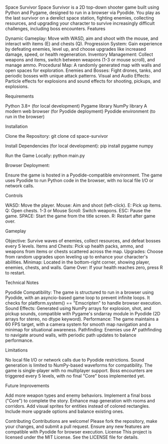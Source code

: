 Space Survivor
Space Survivor is a 2D top-down shooter game built using Python and Pygame, designed to run in a browser via Pyodide. You play as the last survivor on a derelict space station, fighting enemies, collecting resources, and upgrading your character to survive increasingly difficult challenges, including boss encounters.
Features

Dynamic Gameplay: Move with WASD, aim and shoot with the mouse, and interact with items (E) and chests (Q).
Progression System: Gain experience by defeating enemies, level up, and choose upgrades like increased damage, speed, or health regeneration.
Inventory Management: Collect weapons and items, switch between weapons (1-3 or mouse scroll), and manage ammo.
Procedural Map: A randomly generated map with walls and open spaces for exploration.
Enemies and Bosses: Fight drones, tanks, and periodic bosses with unique attack patterns.
Visual and Audio Effects: Particle effects for explosions and sound effects for shooting, pickups, and explosions.

Requirements

Python 3.8+ (for local development)
Pygame library
NumPy library
A modern web browser (for Pyodide deployment)
Pyodide environment (to run in the browser)

Installation

Clone the Repository:
git clone <repository-url>
cd space-survivor


Install Dependencies (for local development):
pip install pygame numpy


Run the Game Locally:
python main.py


Browser Deployment:

Ensure the game is hosted in a Pyodide-compatible environment.
The game uses Pyodide to run Python code in the browser, with no local file I/O or network calls.



Controls

WASD: Move the player.
Mouse: Aim and shoot (left-click).
E: Pick up items.
Q: Open chests.
1-3 or Mouse Scroll: Switch weapons.
ESC: Pause the game.
SPACE: Start the game from the title screen.
R: Restart after game over.

Gameplay

Objective: Survive waves of enemies, collect resources, and defeat bosses every 5 levels.
Items and Chests: Pick up health packs, ammo, and weapons from items or chests scattered across the map.
Upgrades: Choose from random upgrades upon leveling up to enhance your character's abilities.
Minimap: Located in the bottom-right corner, showing player, enemies, chests, and walls.
Game Over: If your health reaches zero, press R to restart.

Technical Notes

Pyodide Compatibility: The game is structured to run in a browser using Pyodide, with an asyncio-based game loop to prevent infinite loops. It checks for platform.system() == "Emscripten" to handle browser execution.
Sound Effects: Generated using NumPy arrays for explosion, shot, and pickup sounds, compatible with Pygame's sndarray module in Pyodide (2D arrays for stereo, no dtype keyword).
Performance: The game maintains a 60 FPS target, with a camera system for smooth map navigation and a minimap for situational awareness.
Pathfinding: Enemies use A* pathfinding to navigate around walls, with periodic path updates to balance performance.

Limitations

No local file I/O or network calls due to Pyodide restrictions.
Sound generation is limited to NumPy-based waveforms for compatibility.
The game is single-player with no multiplayer support.
Boss encounters are triggered every 5 levels, with no final "Core" boss implemented yet.

Future Improvements

Add more weapon types and enemy behaviors.
Implement a final boss ("Core") to complete the story.
Enhance map generation with rooms and corridors.
Add visual sprites for entities instead of colored rectangles.
Include more upgrade options and balance existing ones.

Contributing
Contributions are welcome! Please fork the repository, make your changes, and submit a pull request. Ensure any new features are compatible with Pyodide for browser execution.
License
This project is licensed under the MIT License. See the LICENSE file for details.
